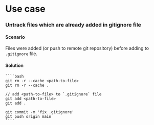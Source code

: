 # Use case

### Untrack files which are already added in gitignore file

#### Scenario  
Files were added (or push to remote git repository) before adding to `.gitignore` file.

#### Solution
    ````bash
    git rm -r --cache <path-to-file>
    git rm -r --cache .
    
    // add <path-to-file> to `.gitignore` file
    git add <path-to-file>
    git add .
  
    git commit -m 'fix .gitignore'
    git push origin main
    ````